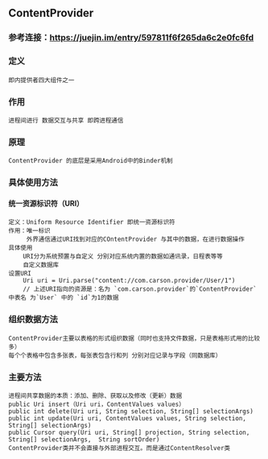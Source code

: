 ## ContentProvider
### 参考连接：https://juejin.im/entry/597811f6f265da6c2e0fc6fd
### 定义
    即内提供者四大组件之一
### 作用
    进程间进行 数据交互与共享 即跨进程通信
### 原理
    ContentProvider 的底层是采用Android中的Binder机制
### 具体使用方法
#### 统一资源标识符（URI）
    定义：Uniform Resource Identifier 即统一资源标识符
    作用：唯一标识
         外界通信通过URI找到对应的COntentProvider 与其中的数据，在进行数据操作
    具体使用
        URI分为系统预置与自定义 分别对应系统内置的数据如通讯录，日程表等等
        自定义数据库
    设置URI
        Uri uri = Uri.parse("content://com.carson.provider/User/1") 
        // 上述URI指向的资源是：名为 `com.carson.provider`的`ContentProvider` 中表名 为`User` 中的 `id`为1的数据
### 组织数据方法
    ContentProvider主要以表格的形式组织数据（同时也支持文件数据，只是表格形式用的比较多）
    每个个表格中包含多张表，每张表包含行和列 分别对应记录与字段（同数据库）
### 主要方法
    进程间共享数据的本质：添加、删除、获取以及修改（更新）数据
    public Uri insert（Uri uri，ContentValues values）
    public int delete(Uri uri, String selection, String[] selectionArgs)
    public int update(Uri uri, ContentValues values, String selection, String[] selectionArgs)
    public Cursor query(Uri uri, String[] projection, String selection, String[] selectionArgs,  String sortOrder)
    ContentProvider类并不会直接与外部进程交互。而是通过ContentResolver类　 
    
    
    
    